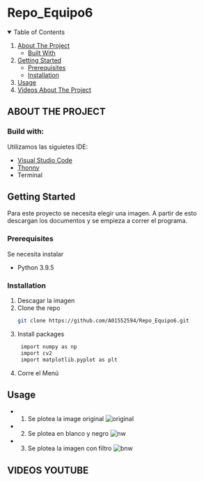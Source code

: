 # Repo_Equipo6

<!-- TABLE OF CONTENTS -->
<details open="open">
  <summary>Table of Contents</summary>
  <ol>
    <li>
      <a href="#about-the-project">About The Project</a>
      <ul>
        <li><a href="#built-with">Built With</a></li>
      </ul>
    </li>
    <li>
      <a href="#getting-started">Getting Started</a>
      <ul>
        <li><a href="#prerequisites">Prerequisites</a></li>
        <li><a href="#installation">Installation</a></li>
      </ul>
    <li><a href="#usage">Usage</a></li>
    <li>
      <a href="#videos-youtube">Videos About The Project</a>
      <ul>
    
  </ol>
</details>

<!-- ABOUT THE PROJECT -->
## ABOUT THE PROJECT
### Build with:
Utilizamos las siguietes IDE:

* [Visual Studio Code](https://code.visualstudio.com/)
* [Thonny ](https://thonny.org/)
* Terminal

<!-- GETTING STARTED -->
## Getting Started

Para este proyecto se necesita elegir una imagen. A partir de esto descargan los documentos y se empieza a correr el programa.

### Prerequisites

Se necesita instalar 
* Python 3.9.5 

### Installation

1. Descagar la imagen
2. Clone the repo
   ```sh
   git clone https://github.com/A01552594/Repo_Equipo6.git
   ```
3. Install packages
   ```sh
    import numpy as np
    import cv2
    import matplotlib.pyplot as plt
   ```
4. Corre el Menú 



<!-- USAGE EXAMPLES -->
## Usage
* 1.  Se plotea la image original
![original](https://user-images.githubusercontent.com/73914621/117377950-0c549b00-ae9a-11eb-8096-e085418fc2be.png)

* 2. Se plotea en blanco y negro
![nw](https://user-images.githubusercontent.com/73914621/117377943-08c11400-ae9a-11eb-9396-298ea4a0b375.png)

* 3. Se plotea la imagen con filtro
![bnw](https://user-images.githubusercontent.com/73914621/117377924-0363c980-ae9a-11eb-93b7-18365e88d0e7.png)

<!-- VIDEOS YOUTUBE -->
## VIDEOS YOUTUBE


